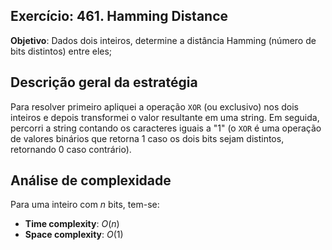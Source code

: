 ## Exercício: 461. Hamming Distance
**Objetivo**: Dados dois inteiros, determine a distância Hamming (número de bits distintos) entre eles;

## Descrição geral da estratégia
Para resolver primeiro apliquei a operação `XOR` (ou exclusivo) nos dois inteiros e depois transformei o valor resultante em uma string. Em seguida, percorri a string contando os caracteres iguais a "1" (o `XOR` é uma operação de valores binários que retorna 1 caso os dois bits sejam distintos, retornando 0 caso contrário).

## Análise de complexidade
Para uma inteiro com $n$ bits, tem-se:
- **Time complexity**: $O(n)$
- **Space complexity**: $O(1)$ 